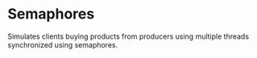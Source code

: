 # Semaphores 
Simulates clients buying products from producers using multiple threads synchronized using semaphores. 
